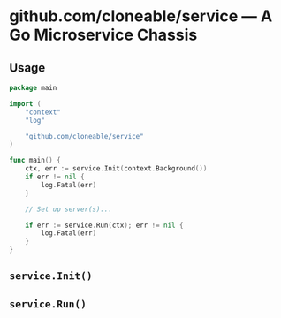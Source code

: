 # github.com/cloneable/service &mdash; A Go Microservice Chassis

## Usage

```go
package main

import (
	"context"
	"log"

	"github.com/cloneable/service"
)

func main() {
	ctx, err := service.Init(context.Background())
	if err != nil {
		log.Fatal(err)
	}

	// Set up server(s)...

	if err := service.Run(ctx); err != nil {
		log.Fatal(err)
	}
}
```

## `service.Init()`

## `service.Run()`
